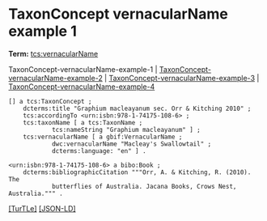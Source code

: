 # TaxonConcept vernacularName example 1


**Term:** [tcs:vernacularName](../terms/#tcs_vernacularname)

TaxonConcept-vernacularName-example-1 | [TaxonConcept-vernacularName-example-2](./TaxonConcept-vernacularName-example-2.html) | [TaxonConcept-vernacularName-example-3](./TaxonConcept-vernacularName-example-3.html) | [TaxonConcept-vernacularName-example-4](./TaxonConcept-vernacularName-example-4.html)
```turtle
[] a tcs:TaxonConcept ;
    dcterms:title "Graphium macleayanum sec. Orr & Kitching 2010" ;
    tcs:accordingTo <urn:isbn:978-1-74175-108-6> ;
    tcs:taxonName [ a tcs:TaxonName ;
            tcs:nameString "Graphium macleayanum" ] ;
    tcs:vernacularName [ a gbif:VernacularName ;
            dwc:vernacularName "Macleay's Swallowtail" ;
            dcterms:language: "en" ] .

<urn:isbn:978-1-74175-108-6> a bibo:Book ; 
    dcterms:bibliographicCitation """Orr, A. & Kitching, R. (2010). The 
            butterflies of Australia. Jacana Books, Crows Nest, Australia.""" .
```

[&#91;TurTLe&#93;](https://github.com/tdwg/tcs2/blob/master/examples/TaxonConcept-vernacularName-example-1.ttl)&nbsp;[&#91;JSON-LD&#93;](https://github.com/tdwg/tcs2/blob/master/examples/TaxonConcept-vernacularName-example-1.jsonld)

